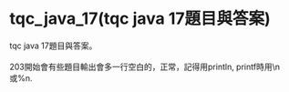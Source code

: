 # tqc_java_17(tqc java 17題目與答案)
tqc java 17題目與答案。<br><br>
203開始會有些題目輸出會多一行空白的，正常，記得用println, printf時用\n或%n.
